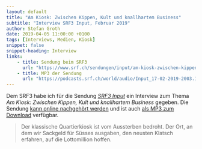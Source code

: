 ```yaml
---
layout: default
title: "Am Kiosk: Zwischen Kippen, Kult und knallhartem Business"
subtitle: "Interview SRF3 Input, Februar 2019"
author: Stefan Groth
date: 2019-04-05 11:00:00 +0100
tags: [Interviews, Medien, Kiosk]
snippet: false
snippet-heading: Interview
links:
    - title: Sendung beim SRF3
      url: "https://www.srf.ch/sendungen/input/am-kiosk-zwischen-kippen-kult-und-knallhartem-business"
    - title: MP3 der Sendung
      url: "https://podcasts.srf.ch/world/audio/Input_17-02-2019-2003.1550434659905.mp3?assetId=30feafec-c656-4cf3-a8a1-4e4cc30fbb96"
---
```

Dem SRF3 habe ich für die Sendung [*SRF3 Input*](https://www.srf.ch/sendungen/input/) ein Interview zum Thema *Am Kiosk: Zwischen Kippen, Kult und knallhartem Business* gegeben. Die Sendung [kann online nachgehört werden](https://www.srf.ch/sendungen/input/am-kiosk-zwischen-kippen-kult-und-knallhartem-business) und ist auch [als MP3 zum Download](https://podcasts.srf.ch/world/audio/Input_17-02-2019-2003.1550434659905.mp3?assetId=30feafec-c656-4cf3-a8a1-4e4cc30fbb96) verfügbar.

> Der klassische Quartierkiosk ist vom Aussterben bedroht. Der Ort, an dem wir Sackgeld für Süsses ausgaben, den neusten Klatsch erfahren, auf die Lottomillion hoffen.
